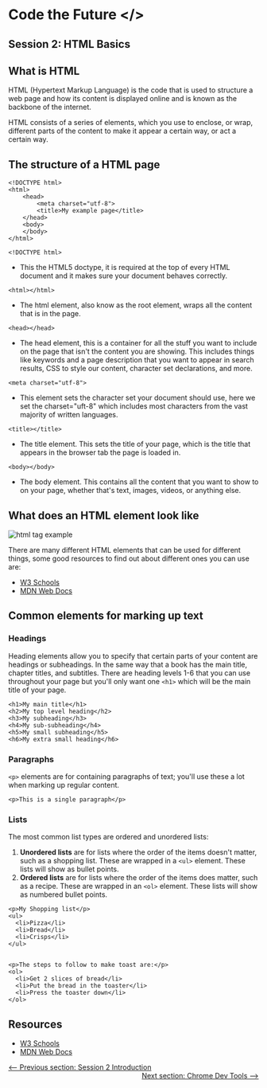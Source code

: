 # Code the Future </>

## Session 2: HTML Basics

## What is HTML

HTML (Hypertext Markup Language) is the code that is used to structure a web page and how its content is displayed online and is known as the backbone of the internet.

HTML consists of a series of elements, which you use to enclose, or wrap, different parts of the content to make it appear a certain way, or act a certain way.

## The structure of a HTML page

    <!DOCTYPE html>
    <html>
        <head>
    	    <meta charset="utf-8">
    	    <title>My example page</title>
        </head>
        <body>
        </body>
    </html>

`<!DOCTYPE html>`

- This the HTML5 doctype, it is required at the top of every HTML document and it makes sure your document behaves correctly.

`<html></html>`

- The html element, also know as the root element, wraps all the content that is in the page.

`<head></head>`

- The head element, this is a container for all the stuff you want to include on the page that isn't the content you are showing. This includes things like keywords and a page description that you want to appear in search results, CSS to style our content, character set declarations, and more.

`<meta charset="utf-8">`

- This element sets the character set your document should use, here we set the charset="uft-8" which includes most characters from the vast majority of written languages.

`<title></title>`

- The title element. This sets the title of your page, which is the title that appears in the browser tab the page is loaded in.

`<body></body>`

- The body element. This contains all the content that you want to show to on your page, whether that's text, images, videos, or anything else.

## What does an HTML element look like

![html tag example](https://developer.mozilla.org/en-US/docs/Learn/Getting_started_with_the_web/HTML_basics/grumpy-cat-small.png)

There are many different HTML elements that can be used for different things, some good resources to find out about different ones you can use are:

<ul>
<li><a href='https://www.w3schools.com/tags/default.asp' target='_blank'>W3 Schools</a></li>
<li><a href='https://developer.mozilla.org/en-US/docs/Web/HTML/Element' target='_blank'>MDN Web Docs</a></li>
</ul>

## Common elements for marking up text

### Headings

Heading elements allow you to specify that certain parts of your content are headings or subheadings. In the same way that a book has the main title, chapter titles, and subtitles. There are heading levels 1-6 that you can use throughout your page but you'll only want one `<h1>` which will be the main title of your page.

```
<h1>My main title</h1>
<h2>My top level heading</h2>
<h3>My subheading</h3>
<h4>My sub-subheading</h4>
<h5>My small subheading</h5>
<h6>My extra small heading</h6>
```

### Paragraphs

`<p>` elements are for containing paragraphs of text; you'll use these a lot when marking up regular content.

```
<p>This is a single paragraph</p>
```

### Lists

The most common list types are ordered and unordered lists:

1.  **Unordered lists** are for lists where the order of the items doesn't matter, such as a shopping list. These are wrapped in a `<ul>` element. These lists will show as bullet points.
2.  **Ordered lists** are for lists where the order of the items does matter, such as a recipe. These are wrapped in an `<ol>` element. These lists will show as numbered bullet points.

```
<p>My Shopping list</p>
<ul>
  <li>Pizza</li>
  <li>Bread</li>
  <li>Crisps</li>
</ul>


<p>The steps to follow to make toast are:</p>
<ol>
  <li>Get 2 slices of bread</li>
  <li>Put the bread in the toaster</li>
  <li>Press the toaster down</li>
</ol>

```

## Resources

<ul>
<li><a href='https://www.w3schools.com/tags/default.asp' target='_blank'>W3 Schools</a></li>
<li><a href='https://developer.mozilla.org/en-US/docs/Web/HTML/Element' target='_blank'>MDN Web Docs</a></li>
</ul>

<div style="width: 100%">
<a href='README.md'><-- Previous section: Session 2 Introduction</a>
<div align="right"><a  href='dev_tools.md'>Next section: Chrome Dev Tools --></a></div>
</div>
